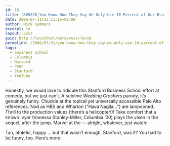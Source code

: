 ```yaml
---
id: 18
title: '&#8220;You Know How They Say We Only Use 10 Percent of Our Brains? I Say We Only Use 10 Percent of Excel Functionality&#8221;'
date: 2006-07-31T23:11:15+00:00
author: Nick Summers
excerpt: \n
layout: post
guid: http://localhost/wordpress/?p=18
permalink: /2006/07/31/you-know-how-they-say-we-only-use-10-percent-of-our-brains-i-say-we-only-use-10-percent-of-excel-functionality/
tags:
  - business school
  - Columbia
  - Harvard
  - Penn
  - Stanford
  - YouTube
---
```

Honestly, we would love to ridicule this Stanford Business School effort at comedy, but we just can&#8217;t. A sublime _Wedding Crashers_ parody, it&#8217;s genuinely funny. Chuckle at the topical yet universally accessible Palo Alto references. Nod as HBS and Wharton (&#8220;Hava Nagila&#8230;&#8221;) are lampooned. Thrill to the production values (there&#8217;s a helicopter!)! Take comfort that a known Ivyer (Vanessa Stanley-Miller, Columbia &#8217;00) plays the vixen in the sequel, after the jump. Marvel at the &#8212; alright, whatever, just watch: <!--more-->


  
Tan, athletic, happy &#8230; but that wasn&#8217;t enough, Stanford, was it? You had to be funny, too. Here&#8217;s more: